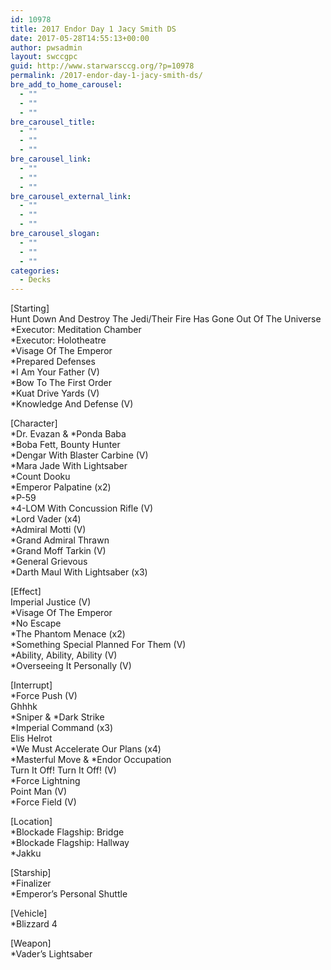 ```yaml
---
id: 10978
title: 2017 Endor Day 1 Jacy Smith DS
date: 2017-05-28T14:55:13+00:00
author: pwsadmin
layout: swccgpc
guid: http://www.starwarsccg.org/?p=10978
permalink: /2017-endor-day-1-jacy-smith-ds/
bre_add_to_home_carousel:
  - ""
  - ""
  - ""
bre_carousel_title:
  - ""
  - ""
  - ""
bre_carousel_link:
  - ""
  - ""
  - ""
bre_carousel_external_link:
  - ""
  - ""
  - ""
bre_carousel_slogan:
  - ""
  - ""
  - ""
categories:
  - Decks
---
```

[Starting]  
Hunt Down And Destroy The Jedi/Their Fire Has Gone Out Of The Universe  
*Executor: Meditation Chamber  
*Executor: Holotheatre  
*Visage Of The Emperor  
*Prepared Defenses  
*I Am Your Father (V)  
*Bow To The First Order  
*Kuat Drive Yards (V)  
*Knowledge And Defense (V)

[Character]  
\*Dr. Evazan & \*Ponda Baba  
*Boba Fett, Bounty Hunter  
*Dengar With Blaster Carbine (V)  
*Mara Jade With Lightsaber  
*Count Dooku  
*Emperor Palpatine (x2)  
*P-59  
*4-LOM With Concussion Rifle (V)  
*Lord Vader (x4)  
*Admiral Motti (V)  
*Grand Admiral Thrawn  
*Grand Moff Tarkin (V)  
*General Grievous  
*Darth Maul With Lightsaber (x3)

[Effect]  
Imperial Justice (V)  
*Visage Of The Emperor  
*No Escape  
*The Phantom Menace (x2)  
*Something Special Planned For Them (V)  
*Ability, Ability, Ability (V)  
*Overseeing It Personally (V)

[Interrupt]  
*Force Push (V)  
Ghhhk  
\*Sniper & \*Dark Strike  
*Imperial Command (x3)  
Elis Helrot  
*We Must Accelerate Our Plans (x4)  
\*Masterful Move & \*Endor Occupation  
Turn It Off! Turn It Off! (V)  
*Force Lightning  
Point Man (V)  
*Force Field (V)

[Location]  
*Blockade Flagship: Bridge  
*Blockade Flagship: Hallway  
*Jakku

[Starship]  
*Finalizer  
*Emperor&#8217;s Personal Shuttle

[Vehicle]  
*Blizzard 4

[Weapon]  
*Vader&#8217;s Lightsaber
